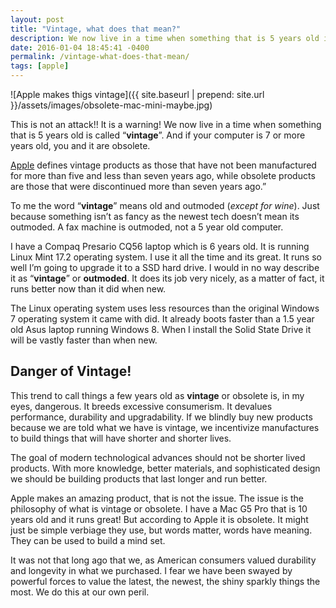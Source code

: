```yaml
---
layout: post
title: "Vintage, what does that mean?"
description: We now live in a time when something that is 5 years old is called vintage. And if your computer is 7 or more years old, you and it are obsolete.
date: 2016-01-04 18:45:41 -0400
permalink: /vintage-what-does-that-mean/
tags: [apple]
---
```


![Apple makes thigs vintage]({{ site.baseurl | prepend: site.url }}/assets/images/obsolete-mac-mini-maybe.jpg)

This is not an attack!! It is a warning! We now live in a time when something that is 5 years old is called “**vintage**”. And if your computer is 7 or more years old, you and it are obsolete.<!--more-->

[Apple](http://www.macrumors.com/2015/12/22/apple-obsoletes-select-2008-2009-macs) defines vintage products as those that have not been manufactured for more than five and less than seven years ago, while obsolete products are those that were discontinued more than seven years ago.”

To me the word “**vintage**” means old and outmoded (*except for wine*). Just because something isn’t as fancy as the newest tech doesn’t mean its outmoded. A fax machine is outmoded, not a 5 year old computer.

I have a Compaq Presario CQ56 laptop which is 6 years old. It is running Linux Mint 17.2 operating system. I use it all the time and its great. It runs so well I’m going to upgrade it to a SSD hard drive. I would in no way describe it as “**vintage**” or **outmoded**. It does its job very nicely, as a matter of fact, it runs better now than it did when new.

The Linux operating system uses less resources than the original Windows 7 operating system it came with did. It already boots faster than a 1.5 year old Asus laptop running Windows 8. When I install the Solid State Drive it will be vastly faster than when new.

## Danger of Vintage!

This trend to call things a few years old as **vintage** or obsolete is, in my eyes, dangerous. It breeds excessive consumerism. It devalues performance, durability and upgradability. If we blindly buy new products because we are told what we have is vintage, we incentivize manufactures to build things that will have shorter and shorter lives.

The goal of modern technological advances should not be shorter lived products. With more knowledge, better materials, and sophisticated design we should be building products that last longer and run better.

Apple makes an amazing product, that is not the issue. The issue is the philosophy of what is vintage or obsolete. I have a Mac G5 Pro that is 10 years old and it runs great! But according to Apple it is obsolete. It might just be simple verbiage they use, but words matter, words have meaning. They can be used to build a mind set.

It was not that long ago that we, as American consumers valued durability and longevity in what we purchased. I fear we have been swayed by powerful forces to value the latest, the newest, the shiny sparkly things the most. We do this at our own peril.